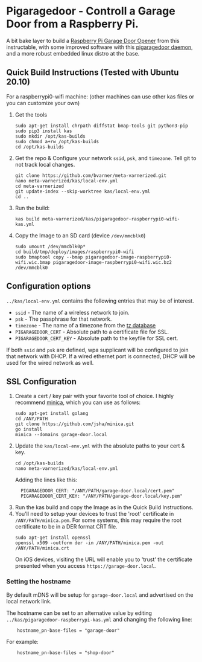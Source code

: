 # Pigaragedoor - Controll a Garage Door from a Raspberry Pi.
A bit bake layer to build a [Raspberry Pi Garage Door Opener](https://www.instructables.com/Raspberry-Pi-Garage-Door-Opener/) from this instructable,
with some improved software with this [pigaragedoor daemon](https://github.com/bvarner/pigaragedoor), and a more robust embedded linux distro at the base.

## Quick Build Instructions (Tested with Ubuntu 20.10)

For a raspberrypi0-wifi machine: (other machines can use other kas files or you can customize your own)

1. Get the tools
   ```
   sudo apt-get install chrpath diffstat bmap-tools git python3-pip
   sudo pip3 install kas
   sudo mkdir /opt/kas-builds
   sudo chmod a+rw /opt/kas-builds
   cd /opt/kas-builds
   ```
2. Get the repo & Configure your network `ssid`, `psk`, and `timezone`. Tell git to not track local changes.
   ```
   git clone https://github.com/bvarner/meta-varnerized.git
   nano meta-varnerized/kas/local-env.yml
   cd meta-varnerized
   git update-index --skip-worktree kas/local-env.yml
   cd ..
   ```
3. Run the build:
   ```
   kas build meta-varnerized/kas/pigaragedoor-raspberrypi0-wifi-kas.yml
   ```
5. Copy the Image to an SD card (device `/dev/mmcblk0`)
   ```
   sudo umount /dev/mmcblk0p*
   cd build/tmp/deploy/images/raspberrypi0-wifi
   sudo bmaptool copy --bmap pigaragedoor-image-raspberrypi0-wifi.wic.bmap pigaragedoor-image-raspberrypi0-wifi.wic.bz2 /dev/mmcblk0
   ```

## Configuration options
`../kas/local-env.yml` contains the following entries that may be of interest.

* `ssid` - The name of a wireless network to join.
* `psk`  - The passphrase for that network.
* `timezone` - The name of a timezone from the [tz database](https://en.wikipedia.org/wiki/List_of_tz_database_time_zones)
* `PIGARAGEDOOR_CERT` - Absolute path to a certificate file for SSL.
* `PIGARAGEDOOR_CERT_KEY` - Absolute path to the keyfile for SSL cert.

If both `ssid` and `psk` are defined, wpa supplicant will be configured to join that network with DHCP.
If a wired ethernet port is connected, DHCP will be used for the wired network as well.

## SSL Configuration
1. Create a cert / key pair with your favorite tool of choice. 
   I highly recommend [minica](https://github.com/jsha/minica), which you can use as follows:
   ```
   sudo apt-get install golang
   cd /ANY/PATH
   git clone https://github.com/jsha/minica.git
   go install
   minica --domains garage-door.local
   ```
2. Update the `kas/local-env.yml` with the absolute paths to your cert & key.
   ```
   cd /opt/kas-builds
   nano meta-varnerized/kas/local-env.yml
   ```
   Adding the lines like this:
   ```
     PIGARAGEDOOR_CERT: "/ANY/PATH/garage-door.local/cert.pem"
     PIGARAGEDOOR_CERT_KEY: "/ANY/PATH/garage-door.local/key.pem"
   ```
3. Run the kas build and copy the Image as in the Quick Build Instructions.
4. You'll need to setup your devices to trust the 'root' certificate in `/ANY/PATH/minica.pem`. For some systems, this may require the root certificate to be in a DER format CRT file.
   ```
   sudo apt-get install openssl
   openssl x509 -outform der -in /ANY/PATH/minica.pem -out /ANY/PATH/minica.crt
   ```
   On iOS devices, visiting the URL will enable you to 'trust' the certificate presented when you access `https://garage-door.local`.

### Setting the hostname
By default mDNS will be setup for `garage-door.local` and advertised on the local network link.

The hostname can be set to an alternative value by editing `../kas/pigaragedoor-raspberrypi-kas.yml` and changing the following line:
```
    hostname_pn-base-files = "garage-door"
```

For example:
```
    hostname_pn-base-files = "shop-door"
```
